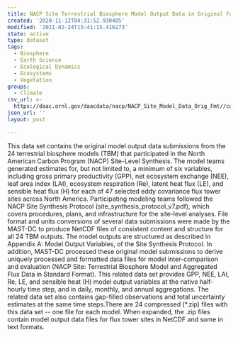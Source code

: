 ```yaml
---
title: NACP Site Terrestrial Biosphere Model Output Data in Original Format
created: '2020-11-12T04:31:52.930405'
modified: '2021-02-24T15:41:15.416273'
state: active
type: dataset
tags:
  - Biosphere
  - Earth Science
  - Ecological Dynamics
  - Ecosystems
  - Vegetation
groups:
  - Climate
csv_url: >-
  https://daac.ornl.gov/daacdata/nacp/NACP_Site_Model_Data_Orig_Fmt//comp/site_location_summary.csv
json_url: ''
layout: post

---
```

This data set contains the original model output data submissions from the 24 terrestrial biosphere models (TBM) that participated in the North American Carbon Program (NACP) Site-Level Synthesis. The model teams generated estimates for, but not limited to,  a minimum of six variables, including gross primary productivity (GPP), net ecosystem exchange (NEE), leaf area index (LAI), ecosystem respiration (Re), latent heat flux (LE), and sensible heat flux (H) for each of 47 selected eddy covariance flux tower sites across North America. Participating modeling teams followed the NACP Site Synthesis Protocol (site_synthesis_protocol_v7.pdf), which covers procedures, plans, and infrastructure for the site-level analyses. File format and units conversions of several data submissions were made by the MAST-DC to produce NetCDF files of consistent content and structure for all 24 TBM outputs. The model outputs are structured as described in Appendix A: Model Output Variables, of the Site Synthesis Protocol. In addition, MAST-DC processed these original model submissions to derive uniquely processed and formatted data files for model inter-comparison and evaluation (NACP Site: Terrestrial Biosphere Model and Aggregated Flux Data in Standard Format). This related data set provides GPP, NEE, LAI, Re, LE, and sensible heat (H) model output variables at the native half-hourly time step, and in daily, monthly, and annual aggregations. The related data set also contains gap-filled observations and total uncertainty estimates at the same time steps.There are 24 compressed (*.zip) files with this data set -- one file for each model. When expanded, the .zip files contain model output data files for flux tower sites in NetCDF and some in text formats.

